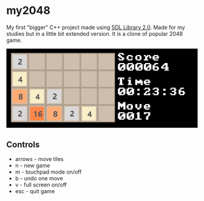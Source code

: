 # my2048
My first "bigger" C++ project made using [SDL Library 2.0](https://www.libsdl.org/). Made for my studies but in a little bit extended version. It is a clone of popular 2048 game.

![screenshot](https://raw.githubusercontent.com/Walusus/my2048/master/screenshot.PNG)

Controls
------
 - arrows - move tiles
 - n - new game
 - m - touchpad mode on/off
 - b - undo one move
 - v - full screen on/off
 - esc - quit game
